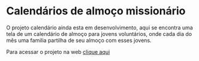 <h1>Calendários de almoço missionário</h1>
<p>O projeto calendário ainda esta em desenvolvimento, aqui se encontra uma tela de um
  calendário de almoço para jovens voluntários, onde cada dia do mês uma familia 
partilha de seu almoço com esses jovens.</p>
<p>Para acessar o projeto na web <a href=“https://chic-marigold-b57d43.netlify.app/”>clique aqui</a></p>
